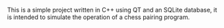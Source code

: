 This is a simple project written in C++ using QT and an SQLite database, it is intended to simulate the operation of a chess pairing program.
